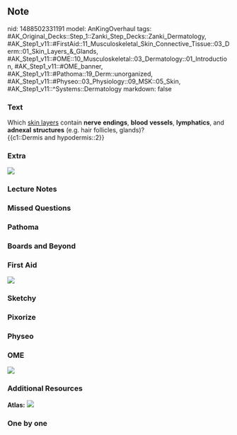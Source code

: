 ## Note
nid: 1488502331191
model: AnKingOverhaul
tags: #AK_Original_Decks::Step_1::Zanki_Step_Decks::Zanki_Dermatology, #AK_Step1_v11::#FirstAid::11_Musculoskeletal_Skin_Connective_Tissue::03_Derm::01_Skin_Layers_&_Glands, #AK_Step1_v11::#OME::10_Musculoskeletal::03_Dermatology::01_Introduction, #AK_Step1_v11::#OME_banner, #AK_Step1_v11::#Pathoma::19_Derm::unorganized, #AK_Step1_v11::#Physeo::03_Physiology::09_MSK::05_Skin, #AK_Step1_v11::^Systems::Dermatology
markdown: false

### Text
<div>
  Which <u>skin layers</u> contain <b>nerve</b> <b>endings</b>,
  <b>blood</b> <b>vessels</b>, <b>lymphatics</b>, and
  <b>adnexal</b> <b>structures</b> (e.g. hair follicles, glands)?
</div>
<div>
  {{c1::Dermis and hypodermis::2}}
</div>

### Extra
<img src="Skin%20layers_1606536512076.png">

### Lecture Notes


### Missed Questions


### Pathoma


### Boards and Beyond


### First Aid
<img src="tmpv7QLOV.png">

### Sketchy


### Pixorize


### Physeo


### OME
<div class="ome-widget">
  <a href="https://onlinemeded.org?ref=anki"><img src=
  "_OME_AnkiFlashcards_General_4.png"></a>
</div>

### Additional Resources
<b>Atlas:</b> <img src="tmpvYadOT.png">

### One by one

